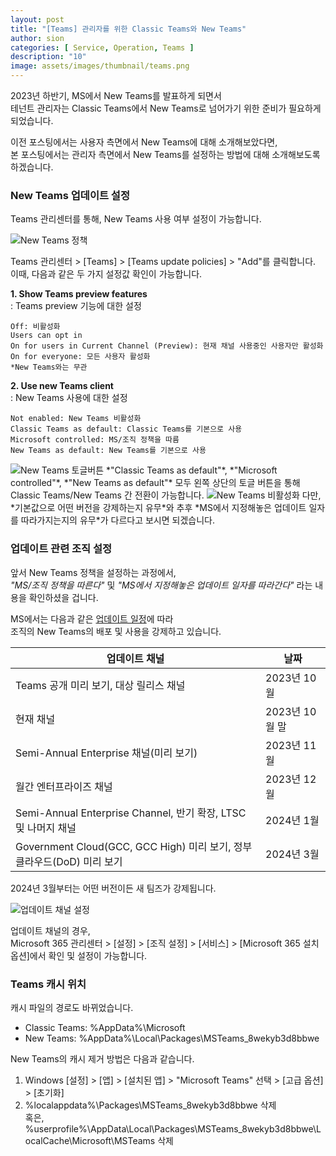 ```yaml
---
layout: post
title: "[Teams] 관리자를 위한 Classic Teams와 New Teams"
author: sion
categories: [ Service, Operation, Teams ]
description: "10"
image: assets/images/thumbnail/teams.png
---
```





2023년 하반기, MS에서 New Teams를 발표하게 되면서  
테넌트 관리자는 Classic Teams에서 New Teams로 넘어가기 위한 준비가 필요하게 되었습니다.  

이전 포스팅에서는 사용자 측면에서 New Teams에 대해 소개해보았다면,  
본 포스팅에서는 관리자 측면에서 New Teams를 설정하는 방법에 대해 소개해보도록 하겠습니다.  


### New Teams 업데이트 설정

Teams 관리센터를 통해, New Teams 사용 여부 설정이 가능합니다.  

<img src="{{site.baseurl}}/assets/images/10/1.PNG" title="New Teams 정책">

Teams 관리센터 > [Teams] > [Teams update policies] > "Add"를 클릭합니다.  
이때, 다음과 같은 두 가지 설정값 확인이 가능합니다.

**1. Show Teams preview features**  
: Teams preview 기능에 대한 설정

    Off: 비활성화
    Users can opt in
    On for users in Current Channel (Preview): 현재 채널 사용중인 사용자만 활성화
    On for everyone: 모든 사용자 활성화
    *New Teams와는 무관
  
**2. Use new Teams client**  
: New Teams 사용에 대한 설정

    Not enabled: New Teams 비활성화
    Classic Teams as default: Classic Teams를 기본으로 사용
    Microsoft controlled: MS/조직 정책을 따름
    New Teams as default: New Teams를 기본으로 사용
    
<img src="{{site.baseurl}}/assets/images/10/3.PNG" title="New Teams 토글버튼">
*"Classic Teams as default"*, *"Microsoft controlled"*, *"New Teams as default"* 모두  
왼쪽 상단의 토글 버튼을 통해 Classic Teams/New Teams 간 전환이 가능합니다.  

<img src="{{site.baseurl}}/assets/images/10/2.PNG" title="New Teams 비활성화">
다만, *기본값으로 어떤 버전을 강제하는지 유무*와  
추후 *MS에서 지정해놓은 업데이트 일자를 따라가지는지의 유무*가  
다르다고 보시면 되겠습니다.  


### 업데이트 관련 조직 설정

앞서 New Teams 정책을 설정하는 과정에서,  
*"MS/조직 정책을 따른다"* 및 *"MS에서 지정해놓은 업데이트 일자를 따라간다"* 라는 내용을 확인하셨을 겁니다.

MS에서는 다음과 같은 [업데이트 일정][1]에 따라  
조직의 New Teams의 배포 및 사용을 강제하고 있습니다.  

| 업데이트 채널 | 날짜 |
|---------------|------|
|Teams 공개 미리 보기, 대상 릴리스 채널|2023년 10월|
|현재 채널|2023년 10월 말|
|Semi-Annual Enterprise 채널(미리 보기)|2023년 11월|
|월간 엔터프라이즈 채널|2023년 12월|
|Semi-Annual Enterprise Channel, 반기 확장, LTSC 및 나머지 채널|2024년 1월|
|Government Cloud(GCC, GCC High) 미리 보기, 정부 클라우드(DoD) 미리 보기|2024년 3월|

2024년 3월부터는 어떤 버전이든 새 팀즈가 강제됩니다.

<img src="{{site.baseurl}}/assets/images/10/4.PNG" title="업데이트 채널 설정">

업데이트 채널의 경우,  
Microsoft 365 관리센터 > [설정] > [조직 설정] > [서비스] > [Microsoft 365 설치 옵션]에서 확인 및 설정이 가능합니다.  


### Teams 캐시 위치

캐시 파일의 경로도 바뀌었습니다.  
- Classic Teams: %AppData%\Microsoft
- New Teams: %AppData%\Local\Packages\MSTeams_8wekyb3d8bbwe  

New Teams의 캐시 제거 방법은 다음과 같습니다.  
1. Windows [설정] > [앱] > [설치된 앱] > "Microsoft Teams" 선택 > [고급 옵션] > [초기화]  
2. %localappdata%\Packages\MSTeams_8wekyb3d8bbwe 삭제  
혹은, %userprofile%\AppData\Local\Packages\MSTeams_8wekyb3d8bbwe\LocalCache\Microsoft\MSTeams 삭제  

[1]: https://learn.microsoft.com/ko-kr/microsoftteams/new-teams-desktop-admin#new-teams-schedule-for-clients